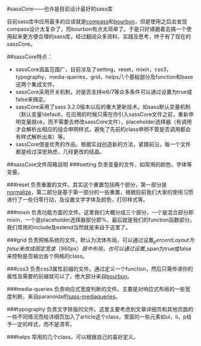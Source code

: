 #sassCore——也许是目前设计最好的sass库

目前sass库中应用最多的应该就是[compass](http://compass-style.org/)和[bourbon](http://bourbon.io/)，但是使用之后会发现compass设计太复杂了，而bourbon有点太简单了。于是只好琢磨着去搞一个使用起来更方便合理的sass库，经过翻阅众多资料、实践及思考，终于有了现在的sassCore。

##sassCore特点：

* sassCore涵盖范围广，目前涉及了setting，reset，mixin，css3，typography，media-queries，grid，helps八个基础部分及function和base这两个集成文件。
* sassCore采用开关机制，对是否支持ie6/7等众多条件可以通过设置为true或false来搞定。
* sassCore采用了sass 3.2.0版本以后的重大更新技术。如sass默认变量机制（默认变量!default，在应用的时候只需在你引入sassCore文件之前，重新申明变量就ok，而不需要去修改sassCore文件），placeholder选择器（有调用才会解析出相应的组合申明样式，避免了先前的class申明不管是否调用都会有样式解析出来）等。
* sassCore借鉴优秀的作品，根据实战创造新的方法，紧跟前沿，每一个文件都是经过深思熟虑，几经更改的结晶。

##sassCore文件简略说明
###setting
负责变量的文件，如常用的颜色，字体等变量。

###reset
负责重置的文件。其实这个重置包括两个部分，第一部分是[normalize](http://necolas.github.io/normalize.css/)，第二部分是基于第一部分的一些重置，根据目前我们大家的使用习惯进行了一些归零行动，及设置文字字体及颜色，打印样式等。

###mixin
负责功能方面的文件。这里我们大概分成三个部分，一个是混合部分即mixin，一个是placeholder选择器部分即%，最后就是我们的function函数部分。我们常用的include及extend当然就是来自于这里了。

###grid
负责网格系统的文件。默认为流体布局，可以通过设置$_percentLayout为false来改成固定宽度（960px）居中布局，也可以通过设置$_span为true或false来控制是否输出各个网格的class。

###css3
负责css3属性前缀的文件。通过定义一个function，然后只需传递你的属性及需要的前缀就可以了，绝大部分来自[bourbon](http://bourbon.io/)。

###media-queries
负责响应式宽度判断的文件。主要是对响应式布局的一些宽度判断，来自paranoida的[sass-mediaqueries](https://github.com/paranoida/sass-mediaqueries)。

###typography
负责文字排版的文件。这里主要考虑到文章详细页和其他页面的一些不同情况而给详细页加入了article这个class，里面的一些元素如ul，li，p给予一定的样式，而不是清零。

###helps
常用的几个class，可以根据自己的喜好定义。
